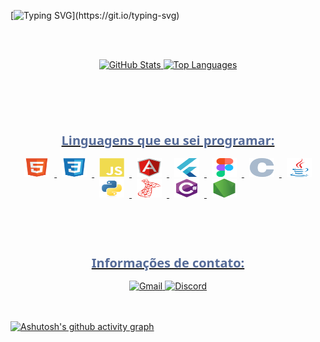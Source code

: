 <div>
  
[![Typing SVG](https://readme-typing-svg.herokuapp.com?font=Fira+Code&weight=300&size=50&duration=4000&pause=1000&color=556B98&center=true&vCenter=true&random=false&width=1000&lines=Ol%C3%A1!+Eu+sou+a+Thabata;Bem-vindo+ao+meu+perfil!)](https://git.io/typing-svg)

  <a href="https://github.com/Thabata356"/>
</div>

<br><br>
<div align="center">
  <img width="390" src="https://github-readme-stats.vercel.app/api?username=Thabata356&show_icons=true&count_private=true&bg_color=ffffff&title_color=556b98&text_color=556b98&icon_color=7a9cd4&border_color=556b98"  alt="GitHub Stats" style="margin: 0 auto;" />
  <img width="296" height="250" src="https://github-readme-stats.vercel.app/api/top-langs/?username=Thabata356&layout=compact&bg_color=ffffff&title_color=556b98&text_color=556b98&icon_color=7a9cd4&border_color=556b98" alt="Top Languages" />
</div>

<br><br>
<div align="center"><br>
  <p style="color: #556b98; font-weight: 600; font-size: 20px; font-family: 'Segoe UI', Tahoma, Geneva, Verdana, sans-serif; margin-bottom: 15px;">
  Linguagens que eu sei programar:
</p>
  <img alt="HTML" height="30" width="40" src="https://raw.githubusercontent.com/devicons/devicon/master/icons/html5/html5-original.svg" style="margin: 0 8px;">
  <img alt="CSS" height="30" width="40" src="https://raw.githubusercontent.com/devicons/devicon/master/icons/css3/css3-original.svg" style="margin: 0 8px;">
  <img alt="JavaScript" height="30" width="40" src="https://raw.githubusercontent.com/devicons/devicon/master/icons/javascript/javascript-plain.svg" style="margin: 0 8px;">
  <img alt="Angular" height="30" width="40" src="https://raw.githubusercontent.com/devicons/devicon/master/icons/angularjs/angularjs-original.svg" style="margin: 0 8px;">
  <img alt="Flutter" height="30" width="40" src="https://raw.githubusercontent.com/devicons/devicon/master/icons/flutter/flutter-original.svg" style="margin: 0 8px;">
  <img alt="Figma" height="30" width="40" src="https://raw.githubusercontent.com/devicons/devicon/master/icons/figma/figma-original.svg" style="margin: 0 8px;">
  <img alt="C" height="30" width="40" src="https://raw.githubusercontent.com/devicons/devicon/master/icons/c/c-original.svg" style="margin: 0 8px;">
  <img alt="Java" height="30" width="40" src="https://raw.githubusercontent.com/devicons/devicon/master/icons/java/java-original.svg" style="margin: 0 8px;">
  <img alt="Python" height="30" width="40" src="https://raw.githubusercontent.com/devicons/devicon/master/icons/python/python-original.svg" style="margin: 0 8px;">
  <img alt="SQLServer" height="30" width="40" src="https://raw.githubusercontent.com/devicons/devicon/master/icons/microsoftsqlserver/microsoftsqlserver-plain.svg" style="margin: 0 8px;">
  <img alt="CSharp" height="30" width="40" src="https://raw.githubusercontent.com/devicons/devicon/master/icons/csharp/csharp-original.svg" style="margin: 0 8px;">
  <img alt="NodeJS" height="30" width="40" src="https://raw.githubusercontent.com/devicons/devicon/master/icons/nodejs/nodejs-original.svg" style="margin: 0 8px;">
</div>

<br><br>
<div align="center" style="margin-top: 40px;">
  <p style="color: #556b98; font-weight: 600; font-size: 20px; font-family: 'Segoe UI', Tahoma, Geneva, Verdana, sans-serif; margin-bottom: 15px;">
  Informações de contato:
</p>
  <a href="thabatav7@gmail.com" target="_blank" rel="noopener noreferrer">
    <img src="https://img.shields.io/badge/Gmail-556b98?style=for-the-badge&logo=gmail&logoColor=white" alt="Gmail" height="30" />
  </a>
  <a href="https://discord.com/users/123456789012345678" target="_blank" rel="noopener noreferrer">
    <img src="https://img.shields.io/badge/Discord-556b98?style=for-the-badge&logo=discord&logoColor=white" alt="Discord" height="30" />
  </a>
</div>

<br><br>
[![Ashutosh's github activity graph](https://github-readme-activity-graph.vercel.app/graph?username=Thabata356&bg_color=ffffff&color=556b98&line=556b98&point=454040&area=true&hide_border=true)](https://github.com/ashutosh00710/github-readme-activity-graph)
